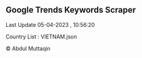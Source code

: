 

## Google Trends Keywords Scraper 
 
Last Update 05-04-2023 , 10:56:20

Country List :
VIETNAM.json



© Abdul Muttaqin 
